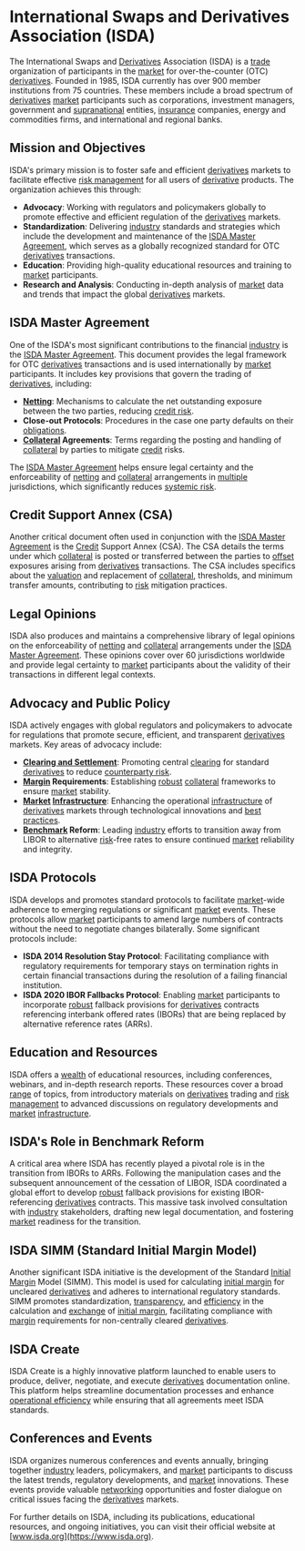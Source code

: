 # International Swaps and Derivatives Association (ISDA)

The International Swaps and [Derivatives](../d/derivatives.md) Association (ISDA) is a [trade](../t/trade.md) organization of participants in the [market](../m/market.md) for over-the-counter (OTC) [derivatives](../d/derivatives.md). Founded in 1985, ISDA currently has over 900 member institutions from 75 countries. These members include a broad spectrum of [derivatives](../d/derivatives.md) [market](../m/market.md) participants such as corporations, investment managers, government and [supranational](../s/supranational.md) entities, [insurance](../i/insurance.md) companies, energy and commodities firms, and international and regional banks.

## Mission and Objectives

ISDA's primary mission is to foster safe and efficient [derivatives](../d/derivatives.md) markets to facilitate effective [risk management](../r/risk_management.md) for all users of [derivative](../d/derivative.md) products. The organization achieves this through:

- **Advocacy**: Working with regulators and policymakers globally to promote effective and efficient regulation of the [derivatives](../d/derivatives.md) markets.
- **Standardization**: Delivering [industry](../i/industry.md) standards and strategies which include the development and maintenance of the [ISDA Master Agreement](../i/isda_master_agreement.md), which serves as a globally recognized standard for OTC [derivatives](../d/derivatives.md) transactions.
- **Education**: Providing high-quality educational resources and training to [market](../m/market.md) participants.
- **Research and Analysis**: Conducting in-depth analysis of [market](../m/market.md) data and trends that impact the global [derivatives](../d/derivatives.md) markets.

## ISDA Master Agreement

One of the ISDA's most significant contributions to the financial [industry](../i/industry.md) is the [ISDA Master Agreement](../i/isda_master_agreement.md). This document provides the legal framework for OTC [derivatives](../d/derivatives.md) transactions and is used internationally by [market](../m/market.md) participants. It includes key provisions that govern the trading of [derivatives](../d/derivatives.md), including:

- **[Netting](../n/netting.md)**: Mechanisms to calculate the net outstanding exposure between the two parties, reducing [credit risk](../c/credit_risk.md).
- **Close-out Protocols**: Procedures in the case one party defaults on their [obligations](../o/obligation.md).
- **[Collateral](../c/collateral.md) Agreements**: Terms regarding the posting and handling of [collateral](../c/collateral.md) by parties to mitigate [credit](../c/credit.md) risks.

The [ISDA Master Agreement](../i/isda_master_agreement.md) helps ensure legal certainty and the enforceability of [netting](../n/netting.md) and [collateral](../c/collateral.md) arrangements in [multiple](../m/multiple.md) jurisdictions, which significantly reduces [systemic risk](../s/systemic_risk.md).

## Credit Support Annex (CSA)

Another critical document often used in conjunction with the [ISDA Master Agreement](../i/isda_master_agreement.md) is the [Credit](../c/credit.md) Support Annex (CSA). The CSA details the terms under which [collateral](../c/collateral.md) is posted or transferred between the parties to [offset](../o/offset.md) exposures arising from [derivatives](../d/derivatives.md) transactions. The CSA includes specifics about the [valuation](../v/valuation.md) and replacement of [collateral](../c/collateral.md), thresholds, and minimum transfer amounts, contributing to [risk](../r/risk.md) mitigation practices.

## Legal Opinions

ISDA also produces and maintains a comprehensive library of legal opinions on the enforceability of [netting](../n/netting.md) and [collateral](../c/collateral.md) arrangements under the [ISDA Master Agreement](../i/isda_master_agreement.md). These opinions cover over 60 jurisdictions worldwide and provide legal certainty to [market](../m/market.md) participants about the validity of their transactions in different legal contexts. 

## Advocacy and Public Policy

ISDA actively engages with global regulators and policymakers to advocate for regulations that promote secure, efficient, and transparent [derivatives](../d/derivatives.md) markets. Key areas of advocacy include:

- **[Clearing and Settlement](../c/clearing_and_settlement.md)**: Promoting central [clearing](../c/clearing.md) for standard [derivatives](../d/derivatives.md) to reduce [counterparty risk](../c/counterparty_risk.md).
- **[Margin](../m/margin.md) Requirements**: Establishing [robust](../r/robust.md) [collateral](../c/collateral.md) frameworks to ensure [market](../m/market.md) stability.
- **[Market](../m/market.md) [Infrastructure](../i/infrastructure.md)**: Enhancing the operational [infrastructure](../i/infrastructure.md) of [derivatives](../d/derivatives.md) markets through technological innovations and [best practices](../b/best_practices.md).
- **[Benchmark](../b/benchmark.md) Reform**: Leading [industry](../i/industry.md) efforts to transition away from LIBOR to alternative [risk](../r/risk.md)-free rates to ensure continued [market](../m/market.md) reliability and integrity.

## ISDA Protocols

ISDA develops and promotes standard protocols to facilitate [market](../m/market.md)-wide adherence to emerging regulations or significant [market](../m/market.md) events. These protocols allow [market](../m/market.md) participants to amend large numbers of contracts without the need to negotiate changes bilaterally. Some significant protocols include:

- **ISDA 2014 Resolution Stay Protocol**: Facilitating compliance with regulatory requirements for temporary stays on termination rights in certain financial transactions during the resolution of a failing financial institution.
- **ISDA 2020 IBOR Fallbacks Protocol**: Enabling [market](../m/market.md) participants to incorporate [robust](../r/robust.md) fallback provisions for [derivatives](../d/derivatives.md) contracts referencing interbank offered rates (IBORs) that are being replaced by alternative reference rates (ARRs).

## Education and Resources

ISDA offers a [wealth](../w/wealth.md) of educational resources, including conferences, webinars, and in-depth research reports. These resources cover a broad [range](../r/range.md) of topics, from introductory materials on [derivatives](../d/derivatives.md) trading and [risk management](../r/risk_management.md) to advanced discussions on regulatory developments and [market](../m/market.md) [infrastructure](../i/infrastructure.md).

## ISDA's Role in Benchmark Reform

A critical area where ISDA has recently played a pivotal role is in the transition from IBORs to ARRs. Following the manipulation cases and the subsequent announcement of the cessation of LIBOR, ISDA coordinated a global effort to develop [robust](../r/robust.md) fallback provisions for existing IBOR-referencing [derivatives](../d/derivatives.md) contracts. This massive task involved consultation with [industry](../i/industry.md) stakeholders, drafting new legal documentation, and fostering [market](../m/market.md) readiness for the transition.

## ISDA SIMM (Standard Initial Margin Model)

Another significant ISDA initiative is the development of the Standard [Initial Margin](../i/initial_margin.md) Model (SIMM). This model is used for calculating [initial margin](../i/initial_margin.md) for uncleared [derivatives](../d/derivatives.md) and adheres to international regulatory standards. SIMM promotes standardization, [transparency](../t/transparency.md), and [efficiency](../e/efficiency.md) in the calculation and [exchange](../e/exchange.md) of [initial margin](../i/initial_margin.md), facilitating compliance with [margin](../m/margin.md) requirements for non-centrally cleared [derivatives](../d/derivatives.md).

## ISDA Create

ISDA Create is a highly innovative platform launched to enable users to produce, deliver, negotiate, and execute [derivatives](../d/derivatives.md) documentation online. This platform helps streamline documentation processes and enhance [operational efficiency](../o/operational_efficiency_in_trading.md) while ensuring that all agreements meet ISDA standards.

## Conferences and Events

ISDA organizes numerous conferences and events annually, bringing together [industry](../i/industry.md) leaders, policymakers, and [market](../m/market.md) participants to discuss the latest trends, regulatory developments, and [market](../m/market.md) innovations. These events provide valuable [networking](../n/networking.md) opportunities and foster dialogue on critical issues facing the [derivatives](../d/derivatives.md) markets.

For further details on ISDA, including its publications, educational resources, and ongoing initiatives, you can visit their official website at [www.isda.org](https://www.isda.org).